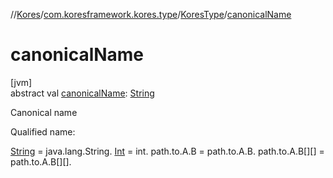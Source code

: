 //[Kores](../../../index.md)/[com.koresframework.kores.type](../index.md)/[KoresType](index.md)/[canonicalName](canonical-name.md)

# canonicalName

[jvm]\
abstract val [canonicalName](canonical-name.md): [String](https://kotlinlang.org/api/latest/jvm/stdlib/kotlin/-string/index.html)

Canonical name

Qualified name:

[String](https://kotlinlang.org/api/latest/jvm/stdlib/kotlin/-string/index.html) = java.lang.String. [Int](https://kotlinlang.org/api/latest/jvm/stdlib/kotlin/-int/index.html) = int. path.to.A.B = path.to.A.B. path.to.A.B[][] = path.to.A.B[][].
